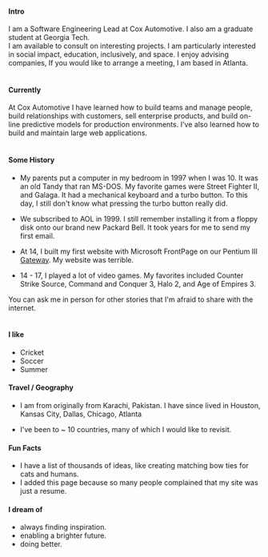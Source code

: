 
#### Intro
I am a Software Engineering Lead at Cox Automotive. I also am a graduate student at Georgia Tech.
<br>
I am available to consult on interesting projects. I am particularly interested in social impact, education, inclusively, and space. I enjoy advising companies, If you would like to arrange a meeting, I am based in Atlanta.
<br><br>
#### Currently
At Cox Automotive I have learned how to build teams and manage people, build relationships with customers, sell enterprise products, and build on-line predictive models for production environments. I've also learned how to build and maintain large web applications.
<br><br>
#### Some History

- My parents put a computer in my bedroom in 1997 when I was 10. It was an old Tandy that ran MS-DOS. My favorite games were Street Fighter II, and Galaga. It had a mechanical keyboard and a turbo button. To this day, I still don't know what pressing the turbo button really did.

- We subscribed to AOL in 1999. I still remember installing it from a floppy disk onto our brand new Packard Bell. It took years for me to send my first email.

- At 14, I built my first website with Microsoft FrontPage on our Pentium III [Gateway](https://en.wikipedia.org/wiki/Gateway,_Inc.). My website was terrible.

- 14 - 17, I played a lot of video games. My favorites included Counter Strike Source, Command and Conquer 3, Halo 2, and Age of Empires 3.


You can ask me in person for other stories that I'm afraid to share with the internet.
<br><br>
#### I like
- Cricket
- Soccer
- Summer

#### Travel / Geography

- I am from originally from Karachi, Pakistan. I have since lived in
Houston, Kansas City, Dallas, Chicago, Atlanta

- I've been to ~ 10 countries, many of which I would like to revisit.

#### Fun Facts

- I have a list of thousands of ideas, like creating matching bow ties for cats and humans.
- I added this page because so many people complained that my site was just a resume.

#### I dream of
- always finding inspiration.
- enabling a brighter future.
- doing better.
